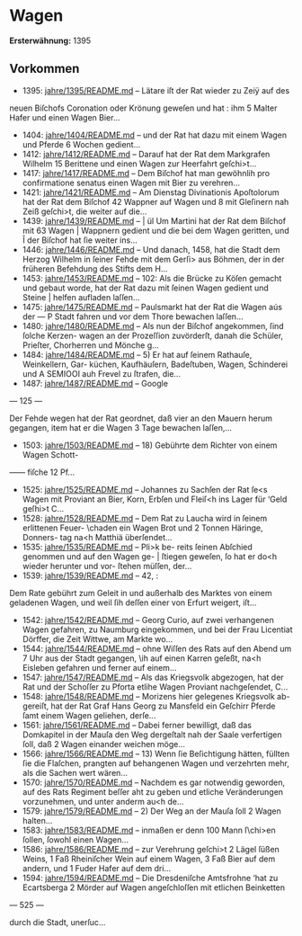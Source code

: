 # Wagen

**Ersterwähnung:** 1395

## Vorkommen
- 1395: [jahre/1395/README.md](../jahre/1395/README.md) – Lätare iſt der Rat wieder zu Zeiÿ auf des

neuen Biſchofs Coronation oder Krönung geweſen und hat
: ihm 5 Malter Hafer und einen Wagen Bier...
- 1404: [jahre/1404/README.md](../jahre/1404/README.md) – und der Rat hat dazu mit einem
Wagen und Pferde 6 Wochen gedient...
- 1412: [jahre/1412/README.md](../jahre/1412/README.md) – Darauf hat der Rat dem Markgrafen
Wilhelm 15 Berittene und einen Wagen zur Heerfahrt
geſchi>t...
- 1417: [jahre/1417/README.md](../jahre/1417/README.md) – Dem Biſchof hat man gewöhnlih pro confirmatione
senatus einen Wagen mit Bier zu verehren...
- 1421: [jahre/1421/README.md](../jahre/1421/README.md) – Am Dienstag Divinationis Apoſtolorum hat der Rat
dem Biſchof 42 Wappner auf Wagen und 8 mit Gleſinern
nah Zeiß geſchi>t, die weiter auf die...
- 1439: [jahre/1439/README.md](../jahre/1439/README.md) – |
ül Um Martini hat der Rat dem Biſchof mit 63 Wagen
| Wappnern gedient und die bei dem Wagen geritten, und
Î der Biſchof hat ſie weiter ins...
- 1446: [jahre/1446/README.md](../jahre/1446/README.md) – Und danach, 1458, hat die Stadt dem
Herzog Wilhelm in ſeiner Fehde mit dem Gerſi> aus
Böhmen, der in der früheren Befehdung des Stifts dem
H...
- 1453: [jahre/1453/README.md](../jahre/1453/README.md) – 102:
Als die Brücke zu Köſen gemacht und gebaut worde,
hat der Rat dazu mit ſeinen Wagen gedient und Steine |
helfen aufladen laſſen...
- 1475: [jahre/1475/README.md](../jahre/1475/README.md) – Paulsmarkt hat der Rat die Wagen aús der —
P Stadt fahren und vor dem Thore bewachen laſſen...
- 1480: [jahre/1480/README.md](../jahre/1480/README.md) – Als nun der Biſchof angekommen, ſind ſolche Kerzen-
wagen an der Prozeſſion zuvörderſt, danah die Schüler,
Prieſter, Chorherren und Mönche g...
- 1484: [jahre/1484/README.md](../jahre/1484/README.md) – 5) Er hat auf ſeinem Rathauſe, Weinkellern, Gar-
küchen, Kaufhäuſern, Badeſtuben, Wagen, Schinderei und
A SEMIOOI auh Frevel zu ſtrafen, die...
- 1487: [jahre/1487/README.md](../jahre/1487/README.md) – Google


— 125 —

Der Fehde wegen hat der Rat geordnet, daß vier
an den Mauern herum gegangen, item hat er die
Wagen 3 Tage bewachen laſſen,...
- 1503: [jahre/1503/README.md](../jahre/1503/README.md) – 18) Gebührte dem Richter von einem Wagen Schott-

—_—_ fiſche 12 Pf...
- 1525: [jahre/1525/README.md](../jahre/1525/README.md) – Johannes zu Sachſen der Rat ſe<s Wagen mit
Proviant an Bier, Korn, Erbſen und Fleiſ<h ins Lager
für ‘Geld geſhi>t C...
- 1528: [jahre/1528/README.md](../jahre/1528/README.md) – Dem Rat zu Laucha wird in ſeinem erlittenen Feuer-
\chaden ein Wagen Brot und 2 Tonnen Häringe, Donners-
tag na<h Matthiä überſendet...
- 1535: [jahre/1535/README.md](../jahre/1535/README.md) – Pli>k be-
reits ſeinen Abſchied genommen und auf den Wagen ge- |
ſtiegen geweſen, ſo hat er do<h wieder herunter und vor-
ſtehen müſſen, der...
- 1539: [jahre/1539/README.md](../jahre/1539/README.md) – 42, :

Dem Rate gebührt zum Geleit in und außerhalb des
Marktes von einem geladenen Wagen, und weil ſih deſſen
einer von Erfurt weigert, iſt...
- 1542: [jahre/1542/README.md](../jahre/1542/README.md) – Georg Curio, auf zwei
verhangenen Wagen gefahren, zu Naumburg eingekommen,
und bei der Frau Licentiat Dörffer, die Zeit Wittwe, am
Markte wo...
- 1544: [jahre/1544/README.md](../jahre/1544/README.md) – ohne Wiſſen des Rats
auf den Abend um 7 Uhr aus der Stadt gegangen, \ih
auf einen Karren geſeßt, na<h Eisleben gefahren und
ferner auf einem...
- 1547: [jahre/1547/README.md](../jahre/1547/README.md) – Als das Kriegsvolk abgezogen, hat der Rat und der
Schoſſer zu Pforta etlihe Wagen Proviant nachgeſendet,
C...
- 1548: [jahre/1548/README.md](../jahre/1548/README.md) – Morizens hier gelegenes Kriegsvolk ab-
gereiſt, hat der Rat Graf Hans Georg zu Mansfeld ein
Geſchirr Pferde ſamt einem Wagen geliehen, derſe...
- 1561: [jahre/1561/README.md](../jahre/1561/README.md) – Dabei ferner bewilligt, daß
das Domkapitel in der Mauſa den Weg dergeſtalt nah
der Saale verfertigen ſoll, daß 2 Wagen einander weichen
möge...
- 1566: [jahre/1566/README.md](../jahre/1566/README.md) – 13) Wenn ſie Beſichtigung hätten, füllten ſie die
Flaſchen, prangten auf behangenen Wagen und verzehrten
mehr, als die Sachen wert wären...
- 1570: [jahre/1570/README.md](../jahre/1570/README.md) – Nachdem es gar notwendig geworden, auf des Rats
Regiment beſſer aht zu geben und etliche Veränderungen
vorzunehmen, und unter anderm au<h de...
- 1579: [jahre/1579/README.md](../jahre/1579/README.md) – 2) Der Weg an der Mauſa ſoll 2 Wagen halten...
- 1583: [jahre/1583/README.md](../jahre/1583/README.md) – inmaßen er denn 100 Mann ſ\chi>en ſollen, ſowohl einen
Wagen...
- 1586: [jahre/1586/README.md](../jahre/1586/README.md) – zur Verehrung geſchi>t 2 Lägel ſüßen Weins, 1 Faß
Rheiniſcher Wein auf einem Wagen, 3 Faß Bier auf dem
andern, und 1 Fuder Hafer auf dem dri...
- 1594: [jahre/1594/README.md](../jahre/1594/README.md) – Die Dresdeniſche Amtsfrohne ‘hat zu Ecartsberga
2 Mörder auf Wagen angeſchloſſen mit etlichen Beinketten


— 525 —

durch die Stadt, unerſuc...
